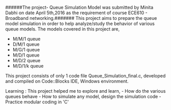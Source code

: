 ######The project- Queue Simulation Model was submitted by Minita Dabhi on date April 5th,2016 as the requirement of course 
ECE610 - Broadband networking.#######
This project aims to prepare the queue model simulation in order to help analyze/study the behavior of various queue models.
The models covered in this project are,
- M/M/1 queue
- D/M/1 queue 
- M/G/1 queue
- M/D/1 queue
- M/D/2 queue
- M/D/1/k queue

This project consists of only 1 code file Queue_Simulation_final.c, developed and compiled on Code::Blocks IDE, Windows environment.

Learning :
    This project helped me to explore and learn,
    - How do the various queues behave 
    - How to simulate any model, design the simulation code
    - Practice modular coding in 'C'
